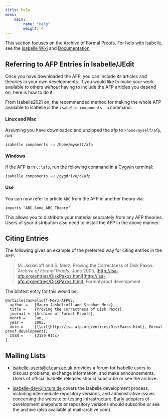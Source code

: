 ```yaml
---
title: Help
menu: 
    main:
        name: "Help"
        weight: 4
---
```


This section focuses on the Archive of Formal Proofs. For help with Isabelle, see the [Isabelle Wiki](https://isabelle.in.tum.de/community/Main_Page) and [Documentation](https://isabelle.in.tum.de/documentation.html)

## Referring to AFP Entries in Isabelle/JEdit

Once you have downloaded the AFP, you can include its articles and theories in your own developments. If you would like to make your work available to others _without_ having to include the AFP articles you depend on, here is how to do it.

From Isabelle2021 on, the recommended method for making the whole AFP available to Isabelle is the `isabelle components -u` command.

#### Linux and Mac

Assuming you have downloaded and unzipped the afp to `/home/myself/afp`, run:

    isabelle components -u /home/myself/afp

#### Windows

If the AFP is in `C:\afp`, run the following command in a Cygwin terminal:

    isabelle components -u /cygdrive/c/afp

#### Use

You can now refer to article `ABC` from the AFP in another theory via:

    imports "ABC.Some_ABC_Theory"

This allows you to distribute your material separately from any AFP theories. Users of your distribution also need to install the AFP in the above manner.


## Citing Entries

The following gives an example of the preferred way for citing entries in the AFP:

> M. Jaskelioff and S. Merz, Proving the Correctness of Disk Paxos. _Archive of Formal Proofs_, June 2005, [http://isa-afp.org/entries/DiskPaxos.html](http://isa-afp.org/entries/DiskPaxos.html), Formal proof development.

The bibtext entry for this would be:

```
@article{Jaskelioff-Merz-AFP05,
  author =   {Mauro Jaskelioff and Stephan Merz},
  title =    {Proving the Correctness of Disk Paxos},
  journal =  {Archive of Formal Proofs},
  month =    Jun,
  year =     2005,
  note =     {\\url{http://isa-afp.org/entries/DiskPaxos.html}, Formal proof development},
  ISSN =     {2150-914x}
}
```

## Mailing Lists

* isabelle-users@cl.cam.ac.uk provides a forum for Isabelle users to discuss problems, exchange information, and make announcements. Users of official Isabelle releases should subscribe or see the archive.
    
* isabelle-dev@in.tum.de covers the Isabelle development process, including intermediate repository versions, and administrative issues concerning the website or testing infrastructure. Early adopters of development snapshots or repository versions should subscribe or see the archive (also available at mail-archive.com).

